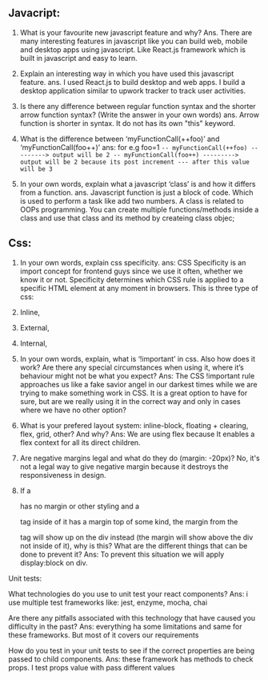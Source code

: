 ## Javacript:

1. What is your favourite new javascript feature and why?
Ans. There are many interesting features in javascript like you can build web, mobile and desktop apps using javascript. Like React.js framework which is built in javascript and easy to learn. 

2. Explain an interesting way in which you have used this javascript feature.
ans. I used React.js to build desktop and web apps. I build a desktop application similar to upwork tracker to track user activities.

3. Is there any difference between regular function syntax and the shorter arrow function syntax? (Write the answer in your own words)
ans. Arrow function is shorter in syntax. It do not has its own "this" keyword.

4. What is the difference between ‘myFunctionCall(++foo)’   and  ‘myFunctionCall(foo++)’
ans: for e.g foo=1
	`-- myFunctionCall(++foo) ---------> output will be 2
	-- myFunctionCall(foo++) ---------> output will be 2 because its post increment
	--- after this value will be 3`

5. In your own words, explain what a javascript ‘class’ is and how it differs from a function.
ans. Javascript function is just a block of code. Which is used to perform a task like add two numbers. A class is related to OOPs programming. You can create multiple functions/methods inside a class and use that class and its method by createing class objec;


## Css:

1. In your own words, explain css specificity.
ans: CSS Specificity is an import concept for frontend guys since we use it often, whether we know it or not. Specificity determines which CSS rule is applied to a specific HTML element at any moment in browsers. This is three type of css:
1. Inline,
2. External,
3. Internal,

2. In your own words, explain, what is ‘!important’ in css. Also how does it work? Are there any special circumstances when using it, where it’s behaviour might not be what you expect?
Ans: The CSS !important rule approaches us like a fake savior angel in our darkest times while we are trying to make something work in CSS. It is a great option to have for sure, but are we really using it in the correct way and only in cases where we have no other option? 

3. What is your prefered layout system: inline-block, floating + clearing, flex, grid, other? And why?
Ans: We are using flex because It enables a flex context for all its direct children.

4. Are negative margins legal and what do they do (margin: -20px)?
No, it's not a legal way to give negative margin because it destroys the responsiveness in design.

5. If a <div/> has no margin or other styling and a <p/> tag inside of it has a margin top of some kind, the margin from the <p/> tag will show up on the div instead (the margin will show above the div not inside of it), why is this? What are the different things that can be done to prevent it?
Ans: To prevent this situation we will apply display:block on div.


Unit tests:

What technologies do you use to unit test your react components?
Ans: i use multiple test frameworks like: jest, enzyme, mocha, chai


Are there any pitfalls associated with this technology that have caused you difficulty in the past?
Ans: everything ha some limitations and same for these frameworks. But most of it covers our requirements


How do you test in your unit tests to see if the correct properties are being passed to child components.
Ans: these framework has methods to check props. I test props value with pass different values



